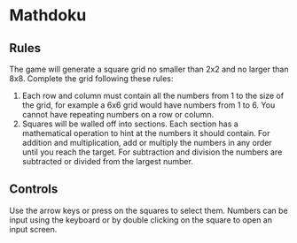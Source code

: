 # Mathdoku

## Rules

The game will generate a square grid no smaller than 2x2 and no larger than 8x8.
Complete the grid following these rules:

1. Each row and column must contain all the numbers from 1 to the size of the grid,
for example a 6x6 grid would have numbers from 1 to 6. You cannot have repeating
numbers on a row or column.
2. Squares will be walled off into sections. Each section has a mathematical
operation to hint at the numbers it should contain. For addition and multiplication,
add or multiply the numbers in any order until you reach the target. For subtraction
and division the numbers are subtracted or divided from the largest number.

## Controls

Use the arrow keys or press on the squares to select them. Numbers can be input using
the keyboard or by double clicking on the square to open an input screen.